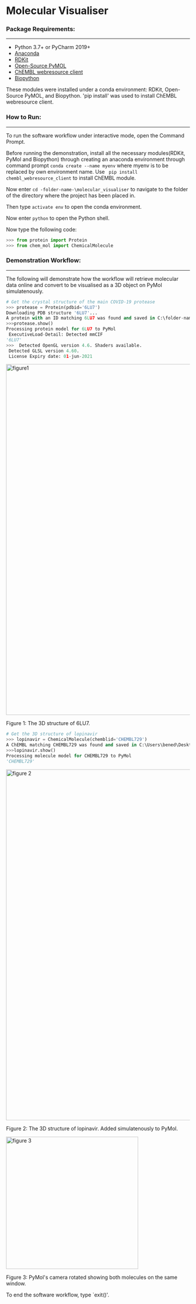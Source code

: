 # Molecular Visualiser

### Package Requirements:
-----------
 - Python 3.7+ or PyCharm 2019+
 - [Anaconda](https://www.anaconda.com/products/individual)
 - [RDKit](https://www.rdkit.org/docs/index.html) 
 - [Open-Source PyMOL](https://pymolwiki.org/index.php/Windows_Install)
 - [ChEMBL webresource client](https://chembl.gitbook.io/chembl-interface-documentation/web-services)
 - [Biopython](https://biopython.org/)
 
 These modules were installed under a conda environment: RDKit, Open-Source PyMOL, and Biopython. 
 'pip install' was used to install ChEMBL webresource client.

### How to Run:
-----------
To run the software workflow under interactive mode, open the Command Prompt.

Before running the demonstration, install all the necessary modules(RDKit, PyMol and Biopython) through creating an anaconda environment through command prompt `conda create --name myenv`  where myenv is to be replaced by own environment name. Use ` pip install chembl_webresource_client` to install ChEMBL module.

Now enter `cd -folder-name-\molecular_visualiser` to navigate to the folder of the directory where the project has been placed in.  

Then type `activate env` to open the conda environment.

Now enter `python` to open the Python shell. 

Now type the following code:

```python
>>> from protein import Protein
>>> from chem_mol import ChemicalMolecule
```

### Demonstration Workflow:
-----------
The following will demonstrate how the workflow will retrieve molecular data online and convert to be visualised as a 3D object on PyMol simulatenously. 

```python
# Get the crystal structure of the main COVID-19 protease
>>> protease = Protein(pdbid='6LU7')
Downloading PDB structure '6LU7'...
A protein with an ID matching 6LU7 was found and saved in C:\folder-name\molecular_visualiser\data\6lu7.cif
>>>protease.show()
Processing protein model for 6LU7 to PyMol
 ExecutiveLoad-Detail: Detected mmCIF
'6LU7'
>>>  Detected OpenGL version 4.6. Shaders available.
 Detected GLSL version 4.60.
 License Expiry date: 01-jun-2021
```
<img width="960" alt="figure1" src="https://user-images.githubusercontent.com/53241776/100229644-70893f80-2f89-11eb-8f48-d5260a566abb.png">

Figure 1: The 3D structure of 6LU7.

```python
# Get the 3D structure of lopinavir
>>> lopinavir = ChemicalMolecule(chemblid='CHEMBL729')
A ChEMBL matching CHEMBL729 was found and saved in C:\Users\bened\Desktop\molecular_visualiser\data\CHEMBL729.mol
>>>lopinavir.show()     
Processing molecule model for CHEMBL729 to PyMol
'CHEMBL729'
```
<img width="960" alt="figure 2" src="https://user-images.githubusercontent.com/53241776/100229676-7c750180-2f89-11eb-8720-5a926934d380.png">

Figure 2: The 3D structure of lopinavir. Added simulatenously to PyMol.

<img width="362" alt="figure 3" src="https://user-images.githubusercontent.com/53241776/100230106-20f74380-2f8a-11eb-9d2a-d88b846fa55f.png">

Figure 3: PyMol's camera rotated showing both molecules on the same window.

To end the software workflow, type `exit()'.
